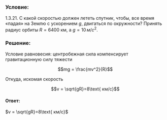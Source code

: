 ###  Условие: 

$1.3.21$. С какой скоростью должен лететь спутник, чтобы, все время «падая» на Землю с ускорением $g$, двигаться по окружности? Принять радиус орбиты $R = 6400 \text{ км, }$ а $g = 10 \,м/с^2.$ 

###  Решение: 

Условие равновесия: центробежная сила компенсирует гравитационную силу тяжести 

$$mg = \frac{mv^2}{R}$$ 

Откуда, искомая скорость 

$$v = \sqrt{gR}=8\text{ км/c}$$ 

####  Ответ: 

$v = \sqrt{gR}=8\text{ км/c}$ 

  

